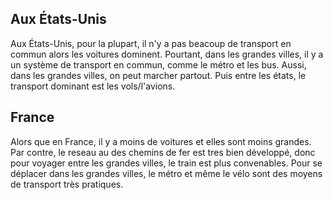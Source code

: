 ## Aux États-Unis

Aux États-Unis, pour la plupart, il n'y a pas beacoup de transport en commun alors les voitures dominent.
Pourtant, dans les grandes villes, il y a un système de transport en commun, comme le métro et les bus.
Aussi, dans les grandes villes, on peut marcher partout.
Puis entre les états, le transport dominant est les vols/l'avions.

## France

Alors que en France, il y a moins de voitures et elles sont moins grandes.
Par contre, le reseau au des chemins de fer est tres bien développé,
donc pour voyager entre les grandes villes, le train est plus convenables.
Pour se déplacer dans les grandes villes, le métro et même le vélo sont des moyens de transport très pratiques.